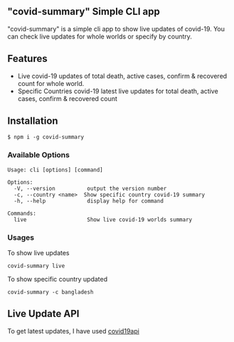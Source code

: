 
## "covid-summary" Simple CLI app
"covid-summary" is a simple cli app to show live updates of covid-19. You can check live updates for whole worlds or specify by country.

## Features
* Live covid-19 updates of total death, active cases, confirm & recovered count for whole world.
* Specific Countries covid-19 latest live updates for total death, active cases, confirm & recovered count


## Installation

```
$ npm i -g covid-summary
```

### Available Options
```
Usage: cli [options] [command]

Options:
  -V, --version          output the version number
  -c, --country <name>  Show specific country covid-19 summary
  -h, --help             display help for command

Commands:
  live                   Show live covid-19 worlds summary
```

### Usages
To show live updates
```
covid-summary live
```

To show specific country updated
```
covid-summary -c bangladesh
```

## Live Update API
To get latest updates, I have used [covid19api](https://covid19api.com)